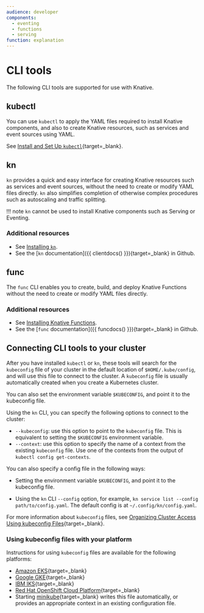 ```yaml
---
audience: developer
components:
  - eventing
  - functions
  - serving
function: explanation
---
```


# CLI tools

The following CLI tools are supported for use with Knative.

## kubectl

You can use `kubectl` to apply the YAML files required to install Knative components, and also to create Knative resources, such as services and event sources using YAML.

See [Install and Set Up `kubectl`](https://kubernetes.io/docs/tasks/tools/install-kubectl/){target=_blank}.

## kn

`kn` provides a quick and easy interface for creating Knative resources such as services and event sources, without the need to create or modify YAML files directly. `kn` also simplifies completion of otherwise complex procedures such as autoscaling and traffic splitting.

!!! note
    `kn` cannot be used to install Knative components such as Serving or Eventing.

### Additional resources

- See [Installing `kn`](install-kn.md).
- See the [`kn` documentation]({{ clientdocs() }}){target=_blank} in Github.

## func

The `func` CLI enables you to create, build, and deploy Knative Functions without the need to create or modify YAML files directly.

### Additional resources

- See [Installing Knative Functions](../functions/install-func.md).
- See the [`func` documentation]({{ funcdocs() }}){target=_blank} in Github.

## Connecting CLI tools to your cluster

After you have installed `kubectl` or `kn`, these tools will search for the `kubeconfig` file of your cluster in the default location of `$HOME/.kube/config`, and will use this file to connect to the cluster. A `kubeconfig` file is usually automatically created when you create a Kubernetes cluster.

You can also set the environment variable `$KUBECONFIG`, and point it to the kubeconfig file.

Using the `kn` CLI, you can specify the following options to connect to the cluster:

- `--kubeconfig`: use this option to point to the `kubeconfig` file. This is equivalent to setting the `$KUBECONFIG` environment variable.
- `--context`: use this option to specify the name of a context from the existing `kubeconfig` file. Use one of the contexts from the output of `kubectl config get-contexts`.


You can also specify a config file in the following ways:

- Setting the environment variable `$KUBECONFIG`, and point it to the kubeconfig file.

- Using the `kn` CLI `--config` option, for example, `kn service list --config path/to/config.yaml`. The default config is at `~/.config/kn/config.yaml`.

For more information about `kubeconfig` files, see
[Organizing Cluster Access Using kubeconfig Files](https://kubernetes.io/docs/concepts/configuration/organize-cluster-access-kubeconfig/){target=_blank}.

### Using kubeconfig files with your platform

Instructions for using `kubeconfig` files are available for the following platforms:

- [Amazon EKS](https://docs.aws.amazon.com/eks/latest/userguide/create-kubeconfig.html){target=_blank}
- [Google GKE](https://cloud.google.com/kubernetes-engine/docs/how-to/cluster-access-for-kubectl){target=_blank}
- [IBM IKS](https://cloud.ibm.com/docs/containers?topic=containers-getting-started){target=_blank}
- [Red Hat OpenShift Cloud Platform](https://docs.openshift.com/container-platform/4.6/cli_reference/openshift_cli/administrator-cli-commands.html#create-kubeconfig){target=_blank}
- Starting [minikube](https://minikube.sigs.k8s.io/docs/start/){target=_blank} writes this file
automatically, or provides an appropriate context in an existing configuration file.
